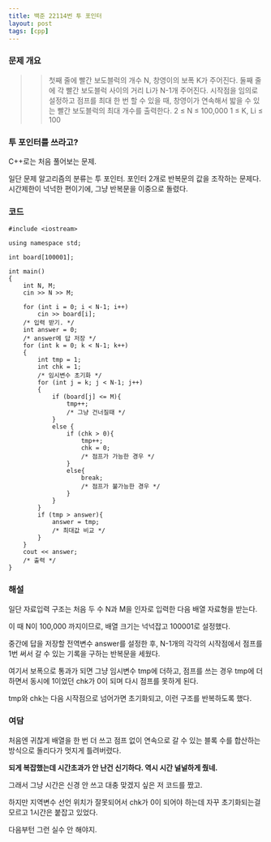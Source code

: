 ```yaml
---
title: 백준 22114번 투 포인터
layout: post
tags: [cpp]
---
```

### 문제 개요
>> 첫째 줄에 빨간 보도블럭의 개수 N, 창영이의 보폭 K가 주어진다.
둘째 줄에 각 빨간 보도블럭 사이의 거리 Li가 N-1개 주어진다.
시작점을 임의로 설정하고 점프를 최대 한 번 할 수 있을 때, 창영이가 연속해서 밟을 수 있는 빨간 보도블럭의 최대 개수를 출력한다.
2 ≤ N ≤ 100,000
1 ≤ K, Li ≤ 100

### 투 포인터를 쓰라고?

C++로는 처음 풀어보는 문제.

일단 문제 알고리즘의 분류는 투 포인터. 포인터 2개로 반복문의 값을 조작하는 문제다.
시간제한이 넉넉한 편이기에, 그냥 반복문을 이중으로 돌렸다.

### 코드
```
#include <iostream>

using namespace std;

int board[100001];

int main()
{
    int N, M;
    cin >> N >> M;

    for (int i = 0; i < N-1; i++)
        cin >> board[i];
    /* 입력 받기. */
    int answer = 0;
    /* answer에 답 저장 */
    for (int k = 0; k < N-1; k++)
    {
        int tmp = 1;
        int chk = 1;
        /* 임시변수 초기화 */
        for (int j = k; j < N-1; j++)
        {
            if (board[j] <= M){   
                tmp++;
                /* 그냥 건너질때 */
            }
            else {
                if (chk > 0){
                    tmp++;
                    chk = 0;
                    /* 점프가 가능한 경우 */
                }
                else{
                    break;
                    /* 점프가 불가능한 경우 */
                }
            }
        }
        if (tmp > answer){
            answer = tmp;
            /* 최대값 비교 */
        }
    }
    cout << answer;
    /* 출력 */
}
```

### 해설

일단 자료입력 구조는 처음 두 수 N과 M을 인자로 입력한 다음 배열 자료형을 받는다.

이 때 N이 100,000 까지이므로, 배열 크기는 넉넉잡고 100001로 설정했다.

중간에 답을 저장할 전역변수 answer를 설정한 후, N-1개의 각각의 시작점에서 점프를 1번 써서 갈 수 있는 기록을 구하는 반복문을 세웠다.

여기서 보폭으로 통과가 되면 그냥 임시변수 tmp에 더하고, 점프를 쓰는 경우 tmp에 더하면서 동시에 1이었던 chk가 0이 되며 다시 점프를 못하게 된다.

tmp와 chk는 다음 시작점으로 넘어가면 초기화되고, 이런 구조를 반복하도록 했다.

### 여담

처음엔 귀찮게 배열을 한 번 더 쓰고 점프 없이 연속으로 갈 수 있는 블록 수를 합산하는 방식으로 돌리다가 멋지게 틀려버렸다.

**되게 복잡했는데 시간초과가 안 난건 신기하다. 역시 시간 널널하게 줬네.** 

그래서 그냥 시간은 신경 안 쓰고 대충 맞겠지 싶은 저 코드를 짰고.

하지만 지역변수 선언 위치가 잘못되어서 chk가 0이 되어야 하는데 자꾸 초기화되는걸 모르고 1시간은 붙잡고 있었다.

다음부턴 그런 실수 안 해야지.

